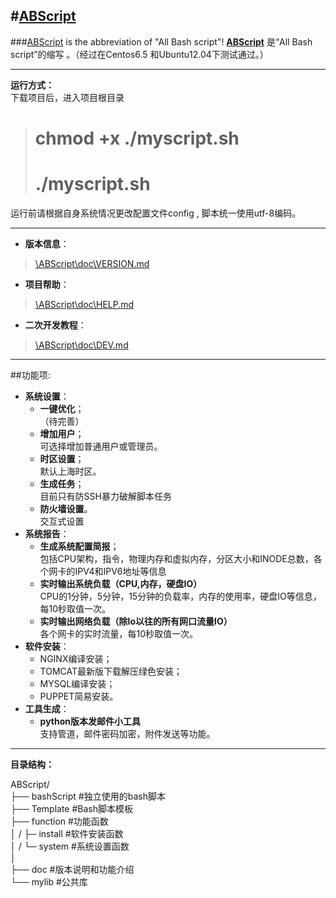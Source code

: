 #[ABScript](https://github.com/pingod/ABScript "ABScript")
---
###[ABScript](https://github.com/pingod/ABScript "ABScript") is the abbreviation of "All Bash script"!
**[ABScript](https://github.com/pingod/ABScript "ABScript")** 是“All Bash script”的缩写 。（经过在Centos6.5 和Ubuntu12.04下测试通过。）  

---
**运行方式：**  
下载项目后，进入项目根目录  
 >  # chmod +x ./myscript.sh  
 >  # ./myscript.sh  

运行前请根据自身系统情况更改配置文件config , 脚本统一使用utf-8编码。  

---
* **版本信息**：   
> [\ABScript\doc\VERSION.md](https://github.com/pingod/ABScript/blob/master/doc/VERSION.md)

* **项目帮助**：   
> [\ABScript\doc\HELP.md](https://github.com/pingod/ABScript/blob/master/doc/HELP.md)

* **二次开发教程**：   
> [\ABScript\doc\DEV.md](https://github.com/pingod/ABScript/blob/master/doc/DEV.md)  

---
##功能项:
* **系统设置**：  
	* **一键优化**；   
	（待完善）
	* **增加用户**；   
	可选择增加普通用户或管理员。
	* **时区设置**；  
	默认上海时区。
	* **生成任务**；   
	目前只有防SSH暴力破解脚本任务
	* **防火墙设置**。   
	交互式设置
* **系统报告**：
	* **生成系统配置简报**；   
	包括CPU架构，指令，物理内存和虚拟内存，分区大小和INODE总数，各个网卡的IPV4和IPV6地址等信息
	* **实时输出系统负载（CPU,内存，硬盘IO）**   
	CPU的1分钟，5分钟，15分钟的负载率，内存的使用率，硬盘IO等信息，每10秒取值一次。
	* **实时输出网络负载（除lo以往的所有网口流量IO）**   
	各个网卡的实时流量，每10秒取值一次。
* **软件安装**：  
	* NGINX编译安装；   
	* TOMCAT最新版下载解压绿色安装；
	* MYSQL编译安装；
	* PUPPET简易安装。
* **工具生成**：  
	* **python版本发邮件小工具**   
	支持管道，邮件密码加密，附件发送等功能。   

---

**目录结构：**

ABScript/  
├── bashScript #独立使用的bash脚本    
├── Template #Bash脚本模板  
├── function #功能函数  
│	 /  ├─ install #软件安装函数  
│    /  └─ system  #系统设置函数  
│  
├── doc #版本说明和功能介绍  
└── mylib #公共库

